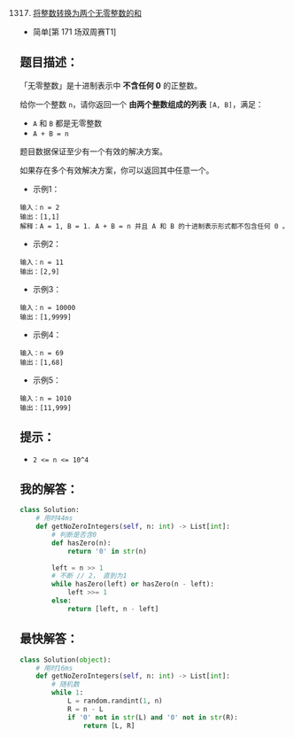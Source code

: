1317. [将整数转换为两个无零整数的和](https://leetcode-cn.com/problems/convert-integer-to-the-sum-of-two-no-zero-integers/submissions/)

- 简单[第 171 场双周赛T1]

## 题目描述：
「无零整数」是十进制表示中 **不含任何 0** 的正整数。

给你一个整数 `n`，请你返回一个 **由两个整数组成的列表** `[A, B]`，满足：

- `A` 和 `B` 都是无零整数
- `A + B = n`


题目数据保证至少有一个有效的解决方案。

如果存在多个有效解决方案，你可以返回其中任意一个。

- 示例1：
```
输入：n = 2
输出：[1,1]
解释：A = 1, B = 1. A + B = n 并且 A 和 B 的十进制表示形式都不包含任何 0 。
```

- 示例2：
```
输入：n = 11
输出：[2,9]
```

- 示例3：
```
输入：n = 10000
输出：[1,9999]
```

- 示例4：
```
输入：n = 69
输出：[1,68]
```

- 示例5：
```
输入：n = 1010
输出：[11,999]
```

## 提示：
- `2 <= n <= 10^4`

## 我的解答：
``` python
class Solution:
    # 用时44ms
    def getNoZeroIntegers(self, n: int) -> List[int]:
        # 判断是否含0
        def hasZero(n):
            return '0' in str(n)
        
        left = n >> 1
        # 不断 // 2， 直到为1
        while hasZero(left) or hasZero(n - left):
            left >>= 1
        else:
            return [left, n - left]
```

## 最快解答：
``` python
class Solution(object):
    # 用时16ms
    def getNoZeroIntegers(self, n: int) -> List[int]:
        # 随机数
        while 1:
            L = random.randint(1, n)
            R = n - L
            if '0' not in str(L) and '0' not in str(R):
                return [L, R]
```
